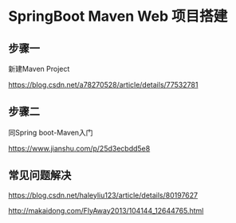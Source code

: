 # SpringBoot Maven Web 项目搭建

## 步骤一

新建Maven Project

https://blog.csdn.net/a78270528/article/details/77532781

## 步骤二

同Spring boot-Maven入门

https://www.jianshu.com/p/25d3ecbdd5e8

## 常见问题解决

https://blog.csdn.net/haleyliu123/article/details/80197627

http://makaidong.com/FlyAway2013/104144_12644765.html